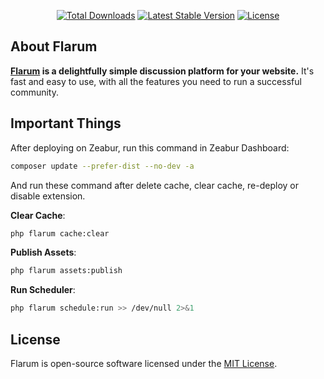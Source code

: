 <p align="center">
<a href="https://packagist.org/packages/flarum/core"><img src="https://poser.pugx.org/flarum/core/d/total.svg" alt="Total Downloads"></a>
<a href="https://packagist.org/packages/flarum/core"><img src="https://poser.pugx.org/flarum/core/v/stable.svg" alt="Latest Stable Version"></a>
<a href="https://packagist.org/packages/flarum/core"><img src="https://poser.pugx.org/flarum/core/license.svg" alt="License"></a>
</p>

## About Flarum

**[Flarum](https://flarum.org/) is a delightfully simple discussion platform for your website.** It's fast and easy to use, with all the features you need to run a successful community.

## Important Things

After deploying on Zeabur, run this command in Zeabur Dashboard:

```bash
composer update --prefer-dist --no-dev -a
```

And run these command after delete cache, clear cache, re-deploy or disable extension.

**Clear Cache**:

```bash
php flarum cache:clear
```

**Publish Assets**:

```bash
php flarum assets:publish
```

**Run Scheduler**:

```bash
php flarum schedule:run >> /dev/null 2>&1
```

## License

Flarum is open-source software licensed under the [MIT License](https://github.com/flarum/flarum/blob/master/LICENSE).
